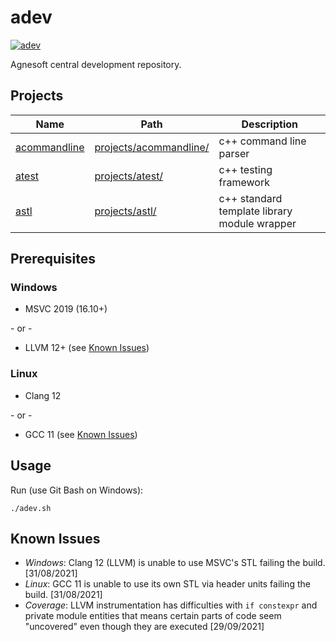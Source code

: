 # adev

[![adev](https://github.com/agnesoft/adev/actions/workflows/adev.yml/badge.svg)](https://github.com/agnesoft/adev/actions/workflows/adev.yml)

Agnesoft central development repository.

## Projects

| Name                                            | Path                                              | Description                                  |
| ----------------------------------------------- | ------------------------------------------------- | -------------------------------------------- |
| [acommandline](projects/acommandline/readme.md) | [projects/acommandline/](/projects/acommandline/) | c++ command line parser                      |
| [atest](projects/atest/readme.md)               | [projects/atest/](/projects/atest/)               | c++ testing framework                        |
| [astl](projects/astl/readme.md)                 | [projects/astl/](/projects/astl/)                 | c++ standard template library module wrapper |

## Prerequisites

### Windows

-   MSVC 2019 (16.10+)

\- or -

-   LLVM 12+ (see [Known Issues](#known-issues))

### Linux

-   Clang 12

\- or -

-   GCC 11 (see [Known Issues](#known-issues))

## Usage

Run (use Git Bash on Windows):

```
./adev.sh
```

## Known Issues

-   _Windows_: Clang 12 (LLVM) is unable to use MSVC's STL failing the build. [31/08/2021]
-   _Linux_: GCC 11 is unable to use its own STL via header units failing the build. [31/08/2021]
-   _Coverage_: LLVM instrumentation has difficulties with `if constexpr` and private module entities that means certain parts of code seem "uncovered" even though they are executed [29/09/2021]
